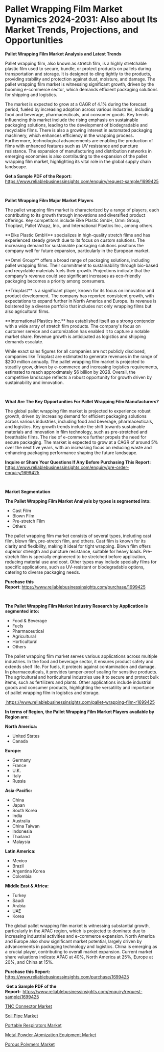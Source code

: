 <p><h1>Pallet Wrapping Film Market Dynamics 2024-2031: Also about Its Market Trends, Projections, and Opportunities</h1></p><p><strong>Pallet Wrapping Film Market Analysis and Latest Trends</strong></p>
<p><p>Pallet wrapping film, also known as stretch film, is a highly stretchable plastic film used to secure, bundle, or protect products on pallets during transportation and storage. It is designed to cling tightly to the products, providing stability and protection against dust, moisture, and damage. The pallet wrapping film market is witnessing significant growth, driven by the booming e-commerce sector, which demands efficient packaging solutions for shipping and logistics. </p><p>The market is expected to grow at a CAGR of 4.1% during the forecast period, fueled by increasing adoption across various industries, including food and beverage, pharmaceuticals, and consumer goods. Key trends influencing this market include the rising emphasis on sustainable packaging solutions, leading to the development of biodegradable and recyclable films. There is also a growing interest in automated packaging machinery, which enhances efficiency in the wrapping process. Furthermore, technological advancements are enabling the production of films with enhanced features such as UV resistance and puncture resistance. The expansion of manufacturing and distribution networks in emerging economies is also contributing to the expansion of the pallet wrapping film market, highlighting its vital role in the global supply chain landscape.</p></p>
<p><strong>Get a Sample PDF of the Report:&nbsp;</strong> <a href="https://www.reliablebusinessinsights.com/enquiry/request-sample/1699425?utm_campaign=84&utm_medium=2&utm_source=Github&utm_content=ia&utm_term=20102024&utm_id=pallet-wrapping-film">https://www.reliablebusinessinsights.com/enquiry/request-sample/1699425</a></p>
<p>&nbsp;</p>
<p><strong>Pallet Wrapping Film Major Market Players</strong></p>
<p><p>The pallet wrapping film market is characterized by a range of players, each contributing to its growth through innovations and diversified product offerings. Key competitors include Elke Plastic GmbH, Omni Group, Trioplast, Pallet Wrapz, Inc., and International Plastics Inc., among others.</p><p>**Elke Plastic GmbH** specializes in high-quality stretch films and has experienced steady growth due to its focus on custom solutions. The increasing demand for sustainable packaging solutions positions the company well for future expansion, particularly in the European market.</p><p>**Omni Group** offers a broad range of packaging solutions, including pallet wrapping films. Their commitment to sustainability through bio-based and recyclable materials fuels their growth. Projections indicate that the company's revenue could see significant increases as eco-friendly packaging becomes a priority among consumers.</p><p>**Trioplast** is a significant player, known for its focus on innovation and product development. The company has reported consistent growth, with expectations to expand further in North America and Europe. Its revenue is bolstered by a diverse portfolio that includes not only wrapping films but also agricultural films.</p><p>**International Plastics Inc.** has established itself as a strong contender with a wide array of stretch film products. The company's focus on customer service and customization has enabled it to capture a notable market share. Revenue growth is anticipated as logistics and shipping demands escalate.</p><p>While exact sales figures for all companies are not publicly disclosed, companies like Trioplast are estimated to generate revenues in the range of $200 million annually. The pallet wrapping film market is projected to steadily grow, driven by e-commerce and increasing logistics requirements, estimated to reach approximately $6 billion by 2028. Overall, the competitive landscape reflects a robust opportunity for growth driven by sustainability and innovation.</p></p>
<p>&nbsp;</p>
<p><strong>What Are The Key Opportunities For Pallet Wrapping Film Manufacturers?</strong></p>
<p><p>The global pallet wrapping film market is projected to experience robust growth, driven by increasing demand for efficient packaging solutions across various industries, including food and beverage, pharmaceuticals, and logistics. Key growth trends include the shift towards sustainable materials and innovation in film technology, such as pre-stretched and breathable films. The rise of e-commerce further propels the need for secure packaging. The market is expected to grow at a CAGR of around 5% over the next five years, with an increasing focus on reducing waste and enhancing packaging performance shaping the future landscape.</p></p>
<p><strong>Inquire or Share Your Questions If Any Before Purchasing This Report:</strong> <a href="https://www.reliablebusinessinsights.com/enquiry/pre-order-enquiry/1699425?utm_campaign=84&utm_medium=2&utm_source=Github&utm_content=ia&utm_term=20102024&utm_id=pallet-wrapping-film">https://www.reliablebusinessinsights.com/enquiry/pre-order-enquiry/1699425</a></p>
<p>&nbsp;</p>
<p><strong>Market Segmentation</strong></p>
<p><strong>The Pallet Wrapping Film Market Analysis by types is segmented into:</strong></p>
<p><ul><li>Cast Film</li><li>Blown Film</li><li>Pre-stretch Film</li><li>Others</li></ul></p>
<p><p>The pallet wrapping film market consists of several types, including cast film, blown film, pre-stretch film, and others. Cast film is known for its clarity and flexibility, making it ideal for tight wrapping. Blown film offers superior strength and puncture resistance, suitable for heavy loads. Pre-stretch film is specially engineered to be stretched before application, reducing material use and cost. Other types may include specialty films for specific applications, such as UV-resistant or biodegradable options, catering to diverse packaging needs.</p></p>
<p><strong>Purchase this Report:&nbsp;</strong><a href="https://www.reliablebusinessinsights.com/purchase/1699425?utm_campaign=84&utm_medium=2&utm_source=Github&utm_content=ia&utm_term=20102024&utm_id=pallet-wrapping-film">https://www.reliablebusinessinsights.com/purchase/1699425</a></p>
<p>&nbsp;</p>
<p><strong>The Pallet Wrapping Film Market Industry Research by Application is segmented into:</strong></p>
<p><ul><li>Food & Beverage</li><li>Fuels</li><li>Pharmaceutical</li><li>Agricultural</li><li>Horticultural</li><li>Others</li></ul></p>
<p><p>The pallet wrapping film market serves various applications across multiple industries. In the food and beverage sector, it ensures product safety and extends shelf life. For fuels, it protects against contamination and damage. In pharmaceuticals, it provides tamper-proof sealing for sensitive products. The agricultural and horticultural industries use it to secure and protect bulk items, such as fertilizers and plants. Other applications include industrial goods and consumer products, highlighting the versatility and importance of pallet wrapping film in logistics and storage.</p></p>
<p><a href="https://www.reliablebusinessinsights.com/pallet-wrapping-film-r1699425?utm_campaign=84&utm_medium=2&utm_source=Github&utm_content=ia&utm_term=20102024&utm_id=pallet-wrapping-film">&nbsp;https://www.reliablebusinessinsights.com/pallet-wrapping-film-r1699425</a></p>
<p><strong>In terms of Region, the Pallet Wrapping Film Market Players available by Region are:</strong></p>
<p>
    <p> <strong> North America: </strong>
        <ul>
            <li>United States</li>
            <li>Canada</li>
        </ul>
        </p> 
    <p> <strong> Europe: </strong>
        <ul>
            <li>Germany</li>
            <li>France</li>
            <li>U.K.</li>
            <li>Italy</li>
            <li>Russia</li>
        </ul>
        </p> 
    <p> <strong> Asia-Pacific: </strong>
        <ul>
            <li>China</li>
            <li>Japan</li>
            <li>South Korea</li>
            <li>India</li>
            <li>Australia</li>
            <li>China Taiwan</li>
            <li>Indonesia</li>
            <li>Thailand</li>
            <li>Malaysia</li>
        </ul>
        </p> 
    <p> <strong> Latin America: </strong>
        <ul>
            <li>Mexico</li>
            <li>Brazil</li>
            <li>Argentina Korea</li>
            <li>Colombia</li>
        </ul>
        </p> 
    <p> <strong> Middle East & Africa: </strong>
        <ul>
            <li>Turkey</li>
            <li>Saudi</li>
            <li>Arabia</li>
            <li>UAE</li>
            <li>Korea</li>
        </ul>
    </p>
    </p>
<p><p>The global pallet wrapping film market is witnessing substantial growth, particularly in the APAC region, which is projected to dominate due to increasing industrial activities and e-commerce expansion. North America and Europe also show significant market potential, largely driven by advancements in packaging technology and logistics. China is emerging as a crucial player, contributing to overall market expansion. Current market share valuations indicate APAC at 40%, North America at 25%, Europe at 20%, and China at 15%.</p></p>
<p><strong>Purchase this Report: </strong><a href="https://www.reliablebusinessinsights.com/purchase/1699425?utm_campaign=84&utm_medium=2&utm_source=Github&utm_content=ia&utm_term=20102024&utm_id=pallet-wrapping-film">https://www.reliablebusinessinsights.com/purchase/1699425</a></p>
<p>&nbsp;<strong>Get a Sample PDF of the Report:&nbsp;&nbsp;</strong><a href="https://www.reliablebusinessinsights.com/enquiry/request-sample/1699425?utm_campaign=84&utm_medium=2&utm_source=Github&utm_content=ia&utm_term=20102024&utm_id=pallet-wrapping-film">https://www.reliablebusinessinsights.com/enquiry/request-sample/1699425</a></p>
<p><strong></strong></p>
<p><p><a href="https://issuu.com/reportprime-2/docs/tnc-connector-market-size-2030.pptx_f0eb713e9012ee?utm_campaign=84&utm_medium=2&utm_source=Github&utm_content=ia&utm_term=20102024&utm_id=pallet-wrapping-film">TNC Connector Market</a></p><p><a href="https://medium.com/@chelsiesno99/mapping-the-soil-pipe-market-trends-challenges-and-breakthroughs-2024-2031-058343f91e1c?utm_campaign=84&utm_medium=2&utm_source=Github&utm_content=ia&utm_term=20102024&utm_id=pallet-wrapping-film">Soil Pipe Market</a></p><p><a href="https://www.linkedin.com/pulse/portable-respirators-market-analysis-product-segmentation-eibee?utm_campaign=84&utm_medium=2&utm_source=Github&utm_content=ia&utm_term=20102024&utm_id=pallet-wrapping-film">Portable Respirators Market</a></p><p><a href="https://issuu.com/reportprime-2/docs/metal-powder-atomization-equipment-_23e188fb8aa8c8?utm_campaign=84&utm_medium=2&utm_source=Github&utm_content=ia&utm_term=20102024&utm_id=pallet-wrapping-film">Metal Powder Atomization Equipment Market</a></p><p><a href="https://medium.com/@luisem4tmccuan/investing-in-porous-polymers-market-trends-leading-products-and-regional-growth-2024-2031-e2b211d24bc0?utm_campaign=84&utm_medium=2&utm_source=Github&utm_content=ia&utm_term=20102024&utm_id=pallet-wrapping-film">Porous Polymers Market</a></p></p>
